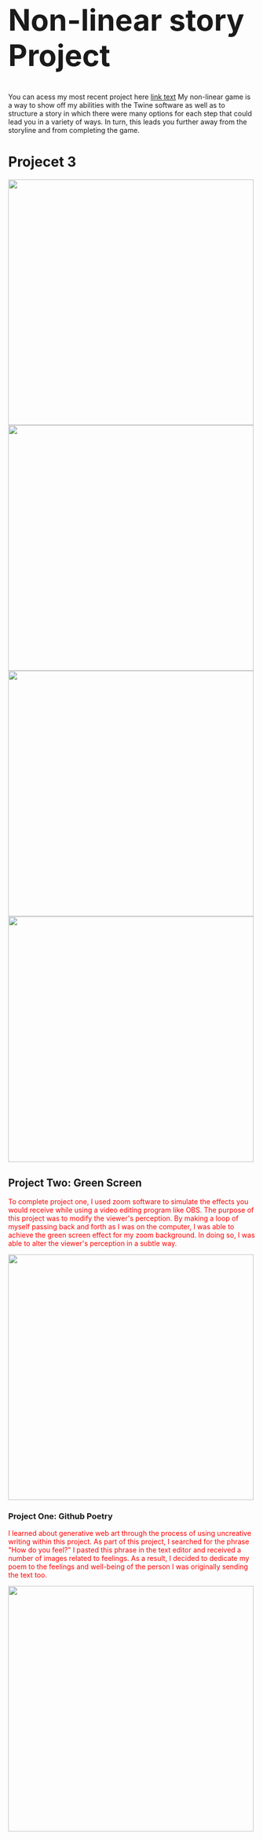 <h1 style="font-size:60px;"> Non-linear story Project </h1> 

   
You can acess my most recent project here <a href="https://twinery.org/2/#!/stories/b2a5756d-c6f9-4639-a36c-0ce981a00b31">link text</a>
My non-linear game is a way to show off my abilities with the Twine software as well as to structure a story in which there were many options for each step that could lead you in a variety of ways. In turn, this leads you further away from the storyline and from completing the game.
   


<html>
<head>
<style>
body {
  background-image: url("https://ak.picdn.net/shutterstock/videos/8582965/thumb/1.jpg?ip=x480");
}
</style>
</head>
<body>

<h1> Projecet 3 </h1>
  
  <img src="https://drive.google.com/uc?export=download&id=1vzg68Gp-VVTl0LpZRY0s4jKN5YtsMwPX" width="500px">
   <img src="https://drive.google.com/uc?export=download&id=1Q1wEClg3xAgEzfsZIwA3YLXleJItUz8H" width="500px">
  <img src=" https://drive.google.com/uc?export=download&id=1MOzNnswFqjGIY28mlYbbaW3FAp7TpFh1" width="500px">
  <img src="https://drive.google.com/uc?export=download&id=1uM3GxRC_rwKDQ-ZItTVpklb_0Ss2Rj8m" width="500px"> 
  
  <h2> Project Two: Green Screen</h2>
  <p style="color:red;">
     To complete project one, I used zoom software to simulate the effects you would receive while using a video editing program like OBS. The purpose of this project was to modify the viewer's perception. By making a loop of myself passing back and forth as I was on the computer, I was able to achieve the green screen effect for my zoom background. In doing so, I was able to alter the viewer's perception in a subtle way. 
 
  </p>
<img src="https://drive.google.com/uc?export=download&id=1PqqyPAhbHg8P3Ixw2fdftQgNUZvhsLwq" width="500px"> 
 
</body>
</html>

<h3> Project One: Github Poetry </h3>
<p style="color:red;"> 
  I learned about generative web art through the process of using uncreative writing within this project. As part of this project, I searched for the phrase "How do you feel?" I pasted this phrase in the text editor and received a number of images related to feelings. As a result, I decided to dedicate my poem to the feelings and well-being of the person I was originally sending the text too.  

</p>

<img src=" https://drive.google.com/uc?export=download&id=1O7CXdj5ySzVezauyHdGmQmQNuUkIu4wA" width="500px"> 

